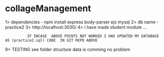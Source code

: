 # collageManagement
1> dependencies - npm install express body-parser ejs mysql 
2> db name - practice2
3> http://localhost:3030/
4> i have made student module ...
              
              IF INCASE  ABOVE POINTS NOT WORKED I HAD UPDATED MY DATABASE AS (practice2.sql) CODE  IN GIT REPO ABOVE 
 
9> TESTING 
   see folder structure data is comming no problem 
